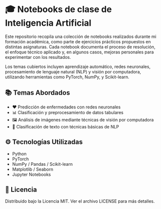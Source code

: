 # 🎓 Notebooks de clase de Inteligencia Artificial

Este repositorio recopila una colección de notebooks realizados durante mi formación académica, como parte de ejercicios prácticos propuestos en distintas asignaturas. Cada notebook documenta el proceso de resolución, el enfoque técnico aplicado y, en algunos casos, mejoras personales para experimentar con los resultados.

Los temas cubiertos incluyen aprendizaje automático, redes neuronales, procesamiento de lenguaje natural (NLP) y visión por computadora, utilizando herramientas como PyTorch, NumPy, y Scikit-learn.

## 📚 Temas Abordados
- ❤️ Predicción de enfermedades con redes neuronales  
- 📊 Clasificación y preprocesamiento de datos tabulares  
- 🖼️ Análisis de imágenes mediante técnicas de visión por computadora  
- 📝 Clasificación de texto con técnicas básicas de NLP

## ⚙️ Tecnologías Utilizadas
- Python
- PyTorch  
- NumPy / Pandas / Scikit-learn  
- Matplotlib / Seaborn  
- Jupyter Notebooks

## 📄 Licencia
Distribuido bajo la Licencia MIT. Ver el archivo LICENSE para más detalles.

